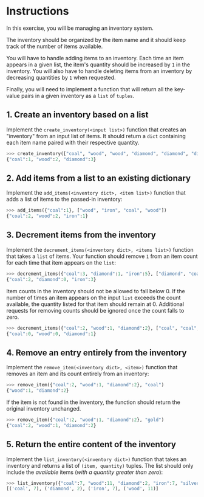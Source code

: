 # Instructions

In this exercise, you will be managing an inventory system.

The inventory should be organized by the item name and it should keep track of the number of items available.

You will have to handle adding items to an inventory.
Each time an item appears in a given list, the item's quantity should be increased by `1` in the inventory.
You will also have to handle deleting items from an inventory by decreasing quantities by `1` when requested.

Finally, you will need to implement a function that will return all the key-value pairs in a given inventory as a `list` of `tuples`.


## 1. Create an inventory based on a list

Implement the `create_inventory(<input list>)` function that creates an "inventory" from an input list of items.
It should return a `dict` containing each item name paired with their respective quantity.

```python
>>> create_inventory(["coal", "wood", "wood", "diamond", "diamond", "diamond"])
{"coal":1, "wood":2, "diamond":3}
```

## 2. Add items from a list to an existing dictionary

Implement the `add_items(<inventory dict>, <item list>)` function that adds a list of items to the passed-in inventory:

```python
>>> add_items({"coal":1}, ["wood", "iron", "coal", "wood"])
{"coal":2, "wood":2, "iron":1}
```

## 3. Decrement items from the inventory

Implement the `decrement_items(<inventory dict>, <items list>)` function that takes a `list` of items.
Your function should remove `1` from an item count for each time that item appears on the `list`:

```python
>>> decrement_items({"coal":3, "diamond":1, "iron":5}, ["diamond", "coal", "iron", "iron"])
{"coal":2, "diamond":0, "iron":3}
```

Item counts in the inventory should not be allowed to fall below 0.
 If the number of times an item appears on the input `list` exceeds the count available, the quantity listed for that item should remain at 0.
 Additional requests for removing counts should be ignored once the count falls to zero.

```python
>>> decrement_items({"coal":2, "wood":1, "diamond":2}, ["coal", "coal", "wood", "wood", "diamond"])
{"coal":0, "wood":0, "diamond":1}
```

## 4. Remove an entry entirely from the inventory

Implement the `remove_item(<inventory dict>, <item>)` function that removes an item and its count entirely from an inventory:

```python
>>> remove_item({"coal":2, "wood":1, "diamond":2}, "coal")
{"wood":1, "diamond":2}
```

If the item is not found in the inventory, the function should return the original inventory unchanged.

```python
>>> remove_item({"coal":2, "wood":1, "diamond":2}, "gold")
{"coal":2, "wood":1, "diamond":2}
```

## 5. Return the entire content of the inventory

Implement the `list_inventory(<inventory dict>)` function that takes an inventory and returns a list of `(item, quantity)` tuples.
The list should only include the _available_ items (_with a quantity greater than zero_):

```python
>>> list_inventory({"coal":7, "wood":11, "diamond":2, "iron":7, "silver":0})
[('coal', 7), ('diamond', 2), ('iron', 7), ('wood', 11)]
```
